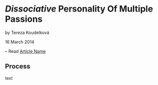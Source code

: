 # _Dissociative_ Personality Of Multiple Passions

by Tereza Koudelková

16 March 2014

– Read [Article Name](index.md)

## Process

text
